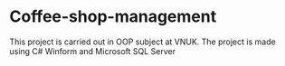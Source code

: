 # Coffee-shop-management

This project is carried out in OOP subject at VNUK. The project is made using C# Winform and Microsoft SQL Server
